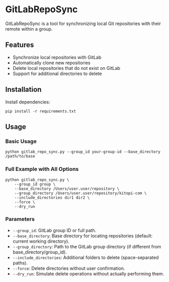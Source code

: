 # GitLabRepoSync

GitLabRepoSync is a tool for synchronizing local Git repositories with their remote within a group.

## Features

- Synchronize local repositories with GitLab
- Automatically clone new repositories
- Delete local repositories that do not exist on GitLab
- Support for additional directories to delete

## Installation

Install dependencies:

```
pip install -r requirements.txt
```

## Usage

### Basic Usage

```
python gitlab_repo_sync.py --group_id your-group-id --base_directory /path/to/base
```

### Full Example with All Options

```
python gitlab_repo_sync.py \
    --group_id group \
    --base_directory /Users/user.user/repository \
    --group_directory /Users/user.user/repository/kitopi-com \
    --include_directories dir1 dir2 \
    --force \
    --dry_run
```

### Parameters

- `--group_id`: GitLab group ID or full path.
- `--base_directory`: Base directory for locating repositories (default: current working directory).
- `--group_directory`: Path to the GitLab group directory (if different from base_directory/group_id).
- `--include_directories`: Additional folders to delete (space-separated paths).
- `--force`: Delete directories without user confirmation.
- `--dry_run`: Simulate delete operations without actually performing them.
